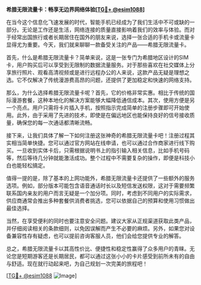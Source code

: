 **希腊无限流量卡：畅享无边界网络体验[[TG💪+ @esim1088](https://t.me/s/esim1088)]**

在当今这个信息化飞速发展的时代，智能手机已经成为了我们生活中不可或缺的一部分。无论是工作还是生活，网络连接的质量直接影响着我们的效率与体验。而对于经常出国旅行或者长期居住在国外的朋友来说，选择一张合适的手机卡或流量卡显得尤为重要。今天，我们就来聊聊一款备受关注的产品——希腊无限流量卡。

首先，什么是希腊无限流量卡？简单来说，这是一张专门为希腊地区设计的SIM卡，用户购买后可以享受到无限制的数据流量服务。对于那些喜欢在社交媒体上分享旅行照片、观看高清视频或是进行远程办公的人来说，这款产品无疑是理想之选。它不仅解决了传统漫游费高昂的问题，还提供了更加稳定和快速的网络支持。

那么，为什么选择希腊无限流量卡呢？首先，它的价格非常实惠。相比于传统的国际漫游套餐，这种本地化的解决方案能够大幅降低通信成本。其次，使用方便是另一个亮点。用户只需将卡片插入手机，按照指示完成简单的注册步骤即可开始使用。此外，由于采用了先进的技术，即使是在偏远地区也能保持良好的信号接收质量，确保您的每一次通话都清晰流畅。

接下来，让我们具体了解一下如何注册这张神奇的希腊无限流量卡吧！注册过程其实相当简单快捷。您可以通过官方网站在线申请，也可以通过合作商家进行线下购买。一旦收到实体卡后，只需根据说明书上的指引输入相关信息，比如手机号码等，然后等待几分钟就能激活成功。整个过程中不需要复杂的操作，即便是科技小白也能轻松搞定。

值得一提的是，除了基本的上网功能外，希腊无限流量卡还提供了一些额外的服务选项。例如，部分版本可能包含语音通话时长以及短信发送权限，这对于需要频繁联系国内亲友的用户而言无疑是一个加分项。同时，考虑到不同用户的实际需求，供应商通常会推出多种套餐供消费者挑选，您可以依据自己的预算和使用习惯做出最佳选择。

当然，在享受便利的同时也要注意安全问题。建议大家从正规渠道获取此类产品，并仔细阅读相关的条款细则，以免因误解而产生不必要的麻烦。另外，如果您对设备兼容性存有疑虑，也可以提前咨询客服人员，他们会给您提供专业的解答。

总之，希腊无限流量卡以其高性价比、便捷性和稳定性赢得了众多用户的青睐。无论您是短期游客还是长期居民，都可以通过这张小小的卡片感受到前所未有的自由与舒适。现在就行动起来吧，为自己规划一次完美的旅程吧！

[[TG💪+ @esim1088](https://t.me/s/esim1088) ![Image](https://i.postimg.cc/4NQfJmqS/Snipaste-2025-05-13-00-14-12.png)]